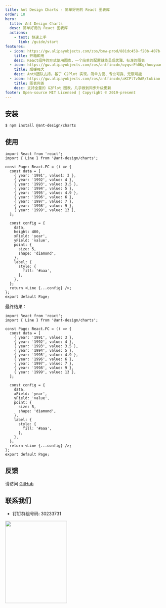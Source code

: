 ```yaml
---
title: Ant Design Charts - 简单好用的 React 图表库
order: 10
hero:
  title: Ant Design Charts
  desc: 简单好用的 React 图表库
  actions:
    - text: 快速上手
      link: /guide/start
features:
  - icon: https://gw.alipayobjects.com/zos/bmw-prod/881dc458-f20b-407b-947a-95104b5ec82b/k79dm8ih_w144_h144.png
    title: 开箱即用
    desc: React组件的方式使用图表，一个简单的配置就能呈现优雅、标准的图表
  - icon: https://gw.alipayobjects.com/zos/antfincdn/oyqsrPh0Kg/houyuan.png
    title: 后援强大
    desc: AntV团队支持，基于 G2Plot 实现，简单方便、专业可靠、无限可能
  - icon: https://gw.alipayobjects.com/zos/antfincdn/aKCFl7vDAB/tubiao.png
    title: 图表完善
    desc: 支持全量的 G2Plot 图表，几乎做到同步升级更新
footer: Open-source MIT Licensed | Copyright © 2019-present
---
```


## 安装

```bash
$ npm install @ant-design/charts
```

## 使用

```tsx | pure
import React from 'react';
import { Line } from '@ant-design/charts';

const Page: React.FC = () => {
  const data = [
    { year: '1991', value1: 3 },
    { year: '1992', value: 4 },
    { year: '1993', value: 3.5 },
    { year: '1994', value: 5 },
    { year: '1995', value: 4.9 },
    { year: '1996', value: 6 },
    { year: '1997', value: 7 },
    { year: '1998', value: 9 },
    { year: '1999', value: 13 },
  ];

  const config = {
    data,
    height: 400,
    xField: 'year',
    yField: 'value',
    point: {
      size: 5,
      shape: 'diamond',
    },
    label: {
      style: {
        fill: '#aaa',
      },
    },
  };
  return <Line {...config} />;
};
export default Page;
```

最终结果：

```tsx
import React from 'react';
import { Line } from '@ant-design/charts';

const Page: React.FC = () => {
  const data = [
    { year: '1991', value: 3 },
    { year: '1992', value: 4 },
    { year: '1993', value: 3.5 },
    { year: '1994', value: 5 },
    { year: '1995', value: 4.9 },
    { year: '1996', value: 6 },
    { year: '1997', value: 7 },
    { year: '1998', value: 9 },
    { year: '1999', value: 13 },
  ];

  const config = {
    data,
    xField: 'year',
    yField: 'value',
    point: {
      size: 5,
      shape: 'diamond',
    },
    label: {
      style: {
        fill: '#aaa',
      },
    },
  };
  return <Line {...config} />;
};
export default Page;
```

## 反馈

请访问 [GitHub](https://github.com/ant-design/ant-design-charts)

## 联系我们

- 钉钉群组号码: 30233731

<img src="https://gw.alipayobjects.com/zos/antfincdn/9sHnl5k%26u4/dingdingqun.png" width="200" height="266" />
